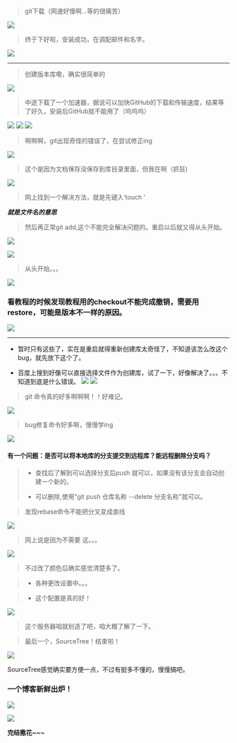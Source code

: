 > git下载（网速好慢啊...等的很痛苦）

![](https://s3.bmp.ovh/imgs/2022/09/08/923a3013f14e38b2.png)
> 终于下好啦，安装成功，在调配邮件和名字。

![](https://s3.bmp.ovh/imgs/2022/09/08/73ec9af95fa4167c.png)

***



> 创建版本库嘞，确实很简单的

![](https://s3.bmp.ovh/imgs/2022/09/08/a6155101facd763f.png)



> 中途下载了一个加速器，据说可以加快GitHub的下载和传输速度，结果等了好久，安装后GitHub就不能用了（呜呜呜）

![](https://s3.bmp.ovh/imgs/2022/09/09/49e81f8b89cd80e7.png)
![](https://s3.bmp.ovh/imgs/2022/09/08/3a3163b1269f49ef.png)
![](https://s3.bmp.ovh/imgs/2022/09/08/2c15ba51cde23bd8.png)



> 啊啊啊，git出现奇怪的错误了，在尝试修正ing

![](https://s3.bmp.ovh/imgs/2022/09/08/f86a4ee7931f081a.png)



> 这个是因为文档保存没保存到库目录里面，但我在啊（抓狂)

![](https://s3.bmp.ovh/imgs/2022/09/08/86eec9e06f16d012.png)

> 网上找到一个解决方法，就是先键入‘touch <file>’

***<file>就是文件名的意思***

> 然后再正常git add,这个不能完全解决问题的。重启以后就又得从头开始。

![](https://s3.bmp.ovh/imgs/2022/09/08/5e361832fbcb9368.png)

![](https://s3.bmp.ovh/imgs/2022/09/08/8a348f8aeccd6a06.png)



> 从头开始。。。

![](https://s3.bmp.ovh/imgs/2022/09/08/f311b0ae8a094016.png)



### 看教程的时候发现教程用的checkout不能完成撤销，需要用restore，可能是版本不一样的原因。

![](https://s3.bmp.ovh/imgs/2022/09/08/d299dcb712a7e831.png)

***
* 暂时只有这些了，实在是重启就得重新创建库太奇怪了，不知道该怎么改这个bug，就先放下这个了。  

  

*   百度上搜到好像可以直接选择文件作为创建库，试了一下，好像解决了。。。不知道到底是什么错误。
  ![](https://s3.bmp.ovh/imgs/2022/09/08/30a40205241ec618.png)
  ![](https://s3.bmp.ovh/imgs/2022/09/08/9df2911f48b135b6.png)

> git 命令真的好多啊啊啊！！好难记。

![](https://s3.bmp.ovh/imgs/2022/09/08/17786a9f3d0547ae.png)

> bug修复命令好多啊，慢慢学ing

![](https://s3.bmp.ovh/imgs/2022/09/08/73f6e650d808c2eb.png)

#### 有一个问题：是否可以将本地库的分支提交到远程库？能远程删除分支吗？

> * 查找后了解到可以选择分支后push 就可以，如果没有该分支会自动创建一个新的。
>
> * 可以删除,使用"git push 仓库名称 --delete 分支名称"就可以。





> 发现rebase命令不能把分叉变成直线

![](https://s3.bmp.ovh/imgs/2022/09/16/5a627477abf256b0.png)

> 网上说是因为不需要    这。。。

![](https://s3.bmp.ovh/imgs/2022/09/16/b2a92a178c80fff6.png)





> 不过改了颜色后确实感觉清楚多了。

> * 各种更改设置中。。。

> * 这个配置是真的好！

![](https://s3.bmp.ovh/imgs/2022/09/16/1f94bf50cf68b699.png)

> 这个服务器咱就别造了吧，咱大概了解了一下。

> 最后一个，SourceTree！结束啦！

![](https://s3.bmp.ovh/imgs/2022/09/16/d654f963086605aa.png)

SourceTree感觉确实要方便一点，不过有挺多不懂的，慢慢搞吧。





### 一个博客新鲜出炉！

![](https://s3.bmp.ovh/imgs/2022/09/16/486d5869cf01b742.png)

![](https://s3.bmp.ovh/imgs/2022/09/16/f35b164ccd7ea320.png)



**完结撒花~~~**

